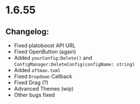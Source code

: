 # 1.6.55
## Changelog:
- Fixed platoboost API URL 
- Fixed OpenButton (again)
- Added `yourConfig:Delete()` and `ConfigManager:DeleteConfig(configName: string)`
- Added `aftman.toml`
- Fixed `Dropdown` Callback
- Fixed Drag (?)
- Advanced Themes (wip)
- Other bugs fixed